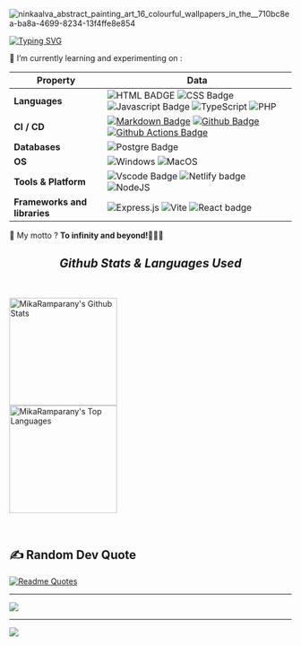 ![ninkaalva_abstract_painting_art_16_colourful_wallpapers_in_the__710bc8ea-ba8a-4699-8234-13f4ffe8e854](https://github.com/MikaRamparany/MikaRamparany/assets/110556435/5d7085c0-4cfb-42b1-b4a7-8286cc754676)

<!-- mon text de bienvenu -->
[![Typing SVG](https://readme-typing-svg.herokuapp.com?font=Bungee+Spice&size=21&duration=4200&pause=2700&color=F70000&center=true&vCenter=true&multiline=true&random=false&width=1050&height=256&lines=Welcome+to+my+GitHub+profile+;I'm+a+young+full-stack+magician+!;I've+discovered+a+wild+passion+for+coding%2C+;and+web-development+is+my+playground;But%2C+my+heart+leans+a+bit+more+toward+the+front-end+side;I'm+on+an+epic+quest+for+tech+treasures+and+endless+innovation)](https://git.io/typing-svg)

<!-- contact's icones-->


<!-- Social icons section 
<p align="center">
 
  <a href="mika.ramparany@gmail.com"><img width="32px" alt="Gmail" title="Gmail" src="https://i.imgur.com/kKN1KkY.png"/></a>
  &#8287;&#8287;&#8287;&#8287;&#8287;
  <a href="mika.ramparany@gmail.com"><img width="32px" alt="Gmail" title="Gmail" src="https://i.imgur.com/sIwfUci.png"/></a>
  &#8287;&#8287;&#8287;&#8287;&#8287;
<a href="mika.ramparany@gmail.com"><img width="32px" alt="Gmail" title="Gmail" src="https://i.imgur.com/sIwfUci.png"/></a>
  &#8287;&#8287;&#8287;&#8287;&#8287;
  
  
</p> -->

  🌱 I’m currently learning and experimenting on : 
<!-- ![CSS3](https://img.shields.io/badge/css3-%231572B6.svg?style=plastic&logo=css3&logoColor=white) ![HTML5](https://img.shields.io/badge/html5-%23E34F26.svg?style=plastic&logo=html5&logoColor=white) ![JavaScript](https://img.shields.io/badge/javascript-%23323330.svg?style=plastic&logo=javascript&logoColor=%23F7DF1E) ![PHP](https://img.shields.io/badge/php-%23777BB4.svg?style=plastic&logo=php&logoColor=white) -->

<!--   my-skils -->

| Property                                        | Data                                                                                                                                                                                                                                                                                                                                                                                                                                                                                                                                                                                                                                                                                                                                                                                                                                                                                                                                                                                                                                                                                                                                                                                                                                                                                                                                                                                                                                                                                                                                                                                                                                                                                                                                                                                                            |
|-------------------------------------------------|-----------------------------------------------------------------------------------------------------------------------------------------------------------------------------------------------------------------------------------------------------------------------------------------------------------------------------------------------------------------------------------------------------------------------------------------------------------------------------------------------------------------------------------------------------------------------------------------------------------------------------------------------------------------------------------------------------------------------------------------------------------------------------------------------------------------------------------------------------------------------------------------------------------------------------------------------------------------------------------------------------------------------------------------------------------------------------------------------------------------------------------------------------------------------------------------------------------------------------------------------------------------------------------------------------------------------------------------------------------------------------------------------------------------------------------------------------------------------------------------------------------------------------------------------------------------------------------------------------------------------------------------------------------------------------------------------------------------------------------------------------------------------------------------------------------------|
| **Languages**                              | ![HTML BADGE](https://img.shields.io/badge/HTML5-E34F26?style=for-the-badge&logo=html5&logoColor=white) ![CSS Badge](	https://img.shields.io/badge/CSS3-1572B6?style=for-the-badge&logo=css3&logoColor=white) ![Javascript Badge](https://img.shields.io/badge/JavaScript-F7DF1E?style=for-the-badge&logo=javascript&logoColor=black)   ![TypeScript](https://img.shields.io/badge/typescript-%23007ACC.svg?style=for-the-badge&logo=typescript&logoColor=white)   ![PHP](https://img.shields.io/badge/php-%23777BB4.svg?style=for-the-badge&logo=php&logoColor=white)                                                                                                                                                                                                                                                                                                                                                                                                                                                                                                                                                                                                                                                                                                                                                                                                                                                                                                                                                                                                                                                                                                                                                                                                                                                                                                                                                                                                                                                                                                                                                                                                                                                                                                                                                                                                                                                                                                                                                                                                                                                                                                                                                                                                                                                                                                                                                                                                                                                                                                                                                                          |
| **CI / CD**                                     | [![Markdown Badge](https://img.shields.io/badge/-Markdown-2088FF?style=flat&logo=Markdown&logoColor=white)](https://github.com/BEPb/BEPb) [![Github Badge](https://img.shields.io/badge/-Github%20-2088FF?style=flat&logo=Github&logoColor=white)](https://github.com/BEPb/BEPb) [![Github Actions Badge](https://img.shields.io/badge/-Git%20-2088FF?style=flat&logo=Git&logoColor=white)](https://github.com/BEPb/BEPb)                                                                                                                                                                                                                                                                                                                                                                                                                                                                                                                                                                                                                                                                                                                                                                                                                                                                                                                                                                                                                                                                                                                                                                                                                                                                                                                                                                                       |
| **Databases**                                   | ![Postgre Badge](https://img.shields.io/badge/PostgreSQL-316192?style=for-the-badge&logo=postgresql&logoColor=white)                                                                                                                                                                                                                                                                                                                                                                                                                                                                                                                                                                                                                                                                                                                                                                                                                                                                                                                                               |
| **OS**                                          | ![Windows](https://img.shields.io/badge/Windows-0078D6?style=for-the-badge&logo=windows&logoColor=white) ![MacOS](https://img.shields.io/badge/mac%20os-000000?style=for-the-badge&logo=apple&logoColor=white)                                                                                                                                                                                                                                                             |
| **Tools & Platform**                            | ![Vscode Badge](https://img.shields.io/badge/Visual_Studio_Code-0078D4?style=for-the-badge&logo=visual%20studio%20code&logoColor=white)  ![Netlify badge](https://img.shields.io/badge/Netlify-00C7B7?style=for-the-badge&logo=netlify&logoColor=white)  	![NodeJS](https://img.shields.io/badge/node.js-6DA55F?style=for-the-badge&logo=node.js&logoColor=white)                                                                                                                                                                                                                                                                                                                                                                                                                                                                                                                                                                                                                                                                                                                                                                                                                                                                                                                                                                                                                                                                                                                                                                                                                                                                                                            |
| **Frameworks and libraries** | ![Express.js](https://img.shields.io/badge/express.js-%23404d59.svg?style=for-the-badge&logo=express&logoColor=%2361DAFB) ![Vite](https://img.shields.io/badge/vite-%23646CFF.svg?style=for-the-badge&logo=vite&logoColor=white) ![React badge](https://img.shields.io/badge/React-20232A?style=for-the-badge&logo=react&logoColor=61DAFB)  |

 💭 My motto ? **To infinity and beyond!👨🏼‍🚀**

 
 
   
</details>
 </details>
<h2 align='center'><i>Github Stats & Languages Used</i></h2>
</br>

<!-- statistics -->

<p align="center">
    
<a href="https://github.com/anuraghazra/github-readme-stats"><img alt="MikaRamparany's Github Stats" src="https://denvercoder1-github-readme-stats.vercel.app/api/?username=MikaRamparany&show_icons=true&include_all_commits=true&count_private=true&theme=react&hide_border=true&bg_color=1F222E&title_color=F85D7F&icon_color=F8D866" height="192px"/></a>
<br/>
  <a href="https://github.com/anuraghazra/github-readme-stats"><img alt="MikaRamparany's Top Languages" src="https://denvercoder1-github-readme-stats.vercel.app/api/top-langs/?username=MikaRamparany&langs_count=8&layout=compact&theme=react&hide_border=true&bg_color=1F222E&title_color=F85D7F&icon_color=F8D866&hide=Jupyter%20Notebook,Roff" height="192px"/></a>
  <br/>
</p>

</br>

## ✍️ Random Dev Quote

[![Readme Quotes](https://quotes-github-readme.vercel.app/api?type=horizontal&theme=dark)](https://github.com/piyushsuthar/github-readme-quotes)




-----
[![](https://visitcount.itsvg.in/api?id=MikaRamparany&label=Profile%20Views&color=0&icon=3&pretty=true)](https://visitcount.itsvg.in)

-----
![](https://github.com/MikaRamparany/MikaRamparany/blob/output/github-contribution-grid-snake.svg)
